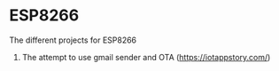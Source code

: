 # ESP8266
The different projects for ESP8266


1. The attempt to use gmail sender and OTA (https://iotappstory.com/) 
